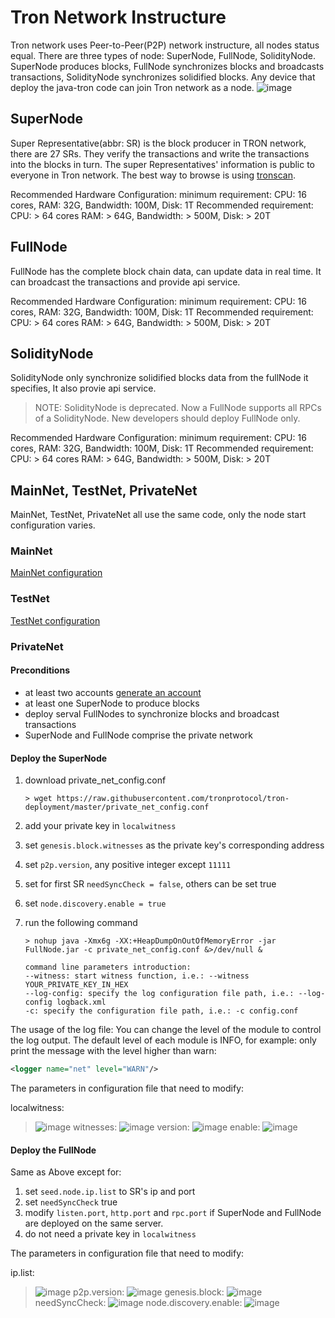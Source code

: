 # Tron Network Instructure

Tron network uses Peer-to-Peer(P2P) network instructure, all nodes status equal. There are three types of node: SuperNode, FullNode, SolidityNode. SuperNode produces blocks, FullNode synchronizes blocks and broadcasts transactions, SolidityNode synchronizes solidified blocks. Any device that deploy the java-tron code can join Tron network as a node.
![image](https://raw.githubusercontent.com/tronprotocol/documentation-en/master/images/network.png)

## SuperNode

Super Representative(abbr: SR) is the block producer in TRON network, there are 27 SRs. They verify the transactions and write the transactions into the blocks in turn. The super Representatives' information is public to everyone in Tron network. The best way to browse is using [tronscan](https://tronscan.org/#/sr/representatives).

Recommended Hardware Configuration:
minimum requirement:
CPU: 16 cores, RAM: 32G, Bandwidth: 100M, Disk: 1T
Recommended requirement:
CPU: > 64 cores RAM: > 64G, Bandwidth: > 500M, Disk: > 20T

## FullNode

FullNode has the complete block chain data, can update data in real time. It can broadcast the transactions and provide api service.

Recommended Hardware Configuration:
minimum requirement:
CPU: 16 cores, RAM: 32G, Bandwidth: 100M, Disk: 1T
Recommended requirement:
CPU: > 64 cores RAM: > 64G, Bandwidth: > 500M, Disk: > 20T

## SolidityNode

SolidityNode only synchronize solidified blocks data from the fullNode it specifies, It also provie api service.

> NOTE: SolidityNode is deprecated. Now a FullNode supports all RPCs of a SolidityNode.
> New developers should deploy FullNode only.

Recommended Hardware Configuration:
minimum requirement:
CPU: 16 cores, RAM: 32G, Bandwidth: 100M, Disk: 1T
Recommended requirement:
CPU: > 64 cores RAM: > 64G, Bandwidth: > 500M, Disk: > 20T

## MainNet, TestNet, PrivateNet

MainNet, TestNet, PrivateNet all use the same code, only the node start configuration varies.

### MainNet

[MainNet configuration](https://github.com/tronprotocol/tron-deployment/blob/master/main_net_config.conf)

### TestNet

[TestNet configuration](https://github.com/tronprotocol/tron-deployment/blob/master/test_net_config.conf)

### PrivateNet

#### Preconditions

- at least two accounts [generate an account](https://tronscan.org/#/wallet/new)
- at least one SuperNode to produce blocks
- deploy serval FullNodes to synchronize blocks and broadcast transactions
- SuperNode and FullNode comprise the private network

#### Deploy the SuperNode

1. download private_net_config.conf

    ```console
    > wget https://raw.githubusercontent.com/tronprotocol/tron-deployment/master/private_net_config.conf
    ```

2. add your private key in `localwitness`
3. set `genesis.block.witnesses` as the private key's corresponding address
4. set `p2p.version`, any positive integer except `11111`
5. set for first SR `needSyncCheck = false`, others can be set true
6. set `node.discovery.enable = true`
7. run the following command

    ```text
    > nohup java -Xmx6g -XX:+HeapDumpOnOutOfMemoryError -jar FullNode.jar -c private_net_config.conf &>/dev/null &

    command line parameters introduction:
    --witness: start witness function, i.e.: --witness YOUR_PRIVATE_KEY_IN_HEX
    --log-config: specify the log configuration file path, i.e.: --log-config logback.xml
    -c: specify the configuration file path, i.e.: -c config.conf
    ```

The usage of the log file:
You can change the level of the module to control the log output. The default level of each module is INFO, for example: only print the message with the level higher than warn:

```xml
<logger name="net" level="WARN"/>
```

The parameters in configuration file that need to modify:

localwitness:
> ![image](https://raw.githubusercontent.com/tronprotocol/documentation-en/master/images/localwitness.jpg)
witnesses:
> ![image](https://raw.githubusercontent.com/tronprotocol/documentation-en/master/images/witness.png)
version:
> ![image](https://raw.githubusercontent.com/tronprotocol/documentation-en/master/images/p2p_version.png)
enable:
> ![image](https://raw.githubusercontent.com/tronprotocol/documentation-en/master/images/discovery_enable.png)

#### Deploy the FullNode

Same as Above except for:

1. set `seed.node.ip.list` to SR's ip and port
2. set `needSyncCheck` true
3. modify `listen.port`, `http.port` and `rpc.port` if SuperNode and FullNode are deployed on the same server.
4. do not need a private key in `localwitness`

The parameters in configuration file that need to modify:

ip.list:
> ![image](https://raw.githubusercontent.com/tronprotocol/documentation-en/master/images/ip_list.png)
p2p.version:
> ![image](https://raw.githubusercontent.com/tronprotocol/documentation-en/master/images/p2p_version.png)
genesis.block:
> ![image](https://raw.githubusercontent.com/tronprotocol/documentation-en/master/images/genesis_block.png)
needSyncCheck:
> ![image](https://raw.githubusercontent.com/tronprotocol/documentation-en/master/images/need_sync_check.png)
node.discovery.enable:
> ![image](https://raw.githubusercontent.com/tronprotocol/documentation-en/master/images/discovery_enable.png)
